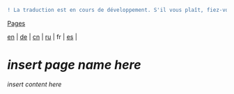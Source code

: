 ```diff
! La traduction est en cours de développement. S'il vous plaît, fiez-vous à la version originale en anglais. 
```

[Pages](https://github.com/syncloud/docs/blob/master/fr/index.md#Pages)

[en](https://github.com/syncloud/platform/wiki/External-Disk) | 
[de](https://github.com/syncloud/docs/blob/master/de/content/External-Disk.md) | 
[cn](https://github.com/syncloud/docs/blob/master/cn/content/External-Disk.md) | 
[ru](https://github.com/syncloud/docs/blob/master/ru/content/External-Disk.md) | 
fr | 
[es](https://github.com/syncloud/docs/blob/master/es/content/External-Disk.md) | 

# *insert page name here*

*insert content here*
